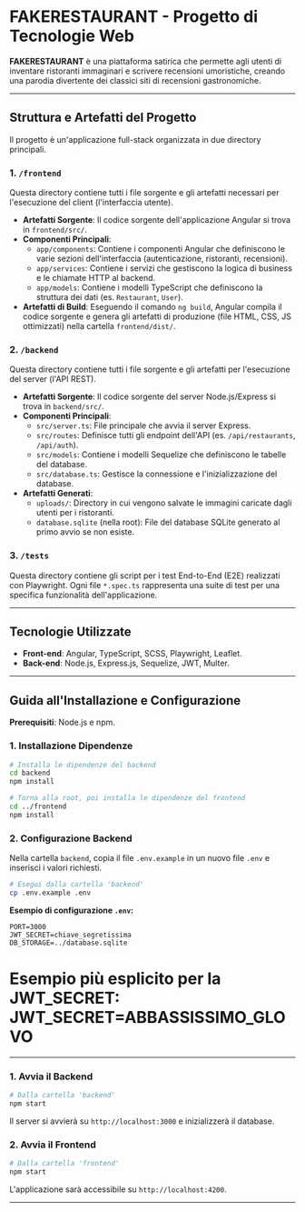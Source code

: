 # FAKERESTAURANT - Progetto di Tecnologie Web

**FAKERESTAURANT** è una piattaforma satirica che permette agli utenti di inventare ristoranti immaginari e scrivere recensioni umoristiche, creando una parodia divertente dei classici siti di recensioni gastronomiche.

---

## Struttura e Artefatti del Progetto

Il progetto è un'applicazione full-stack organizzata in due directory principali.

### 1. `/frontend`
Questa directory contiene tutti i file sorgente e gli artefatti necessari per l'esecuzione del client (l'interfaccia utente).

-   **Artefatti Sorgente**: Il codice sorgente dell'applicazione Angular si trova in `frontend/src/`.
-   **Componenti Principali**:
    -   `app/components`: Contiene i componenti Angular che definiscono le varie sezioni dell'interfaccia (autenticazione, ristoranti, recensioni).
    -   `app/services`: Contiene i servizi che gestiscono la logica di business e le chiamate HTTP al backend.
    -   `app/models`: Contiene i modelli TypeScript che definiscono la struttura dei dati (es. `Restaurant`, `User`).
-   **Artefatti di Build**: Eseguendo il comando `ng build`, Angular compila il codice sorgente e genera gli artefatti di produzione (file HTML, CSS, JS ottimizzati) nella cartella `frontend/dist/`.

### 2. `/backend`
Questa directory contiene tutti i file sorgente e gli artefatti per l'esecuzione del server (l'API REST).

-   **Artefatti Sorgente**: Il codice sorgente del server Node.js/Express si trova in `backend/src/`.
-   **Componenti Principali**:
    -   `src/server.ts`: File principale che avvia il server Express.
    -   `src/routes`: Definisce tutti gli endpoint dell'API (es. `/api/restaurants`, `/api/auth`).
    -   `src/models`: Contiene i modelli Sequelize che definiscono le tabelle del database.
    -   `src/database.ts`: Gestisce la connessione e l'inizializzazione del database.
-   **Artefatti Generati**:
    -   `uploads/`: Directory in cui vengono salvate le immagini caricate dagli utenti per i ristoranti.
    -   `database.sqlite` (nella root): File del database SQLite generato al primo avvio se non esiste.

### 3. `/tests`
Questa directory contiene gli script per i test End-to-End (E2E) realizzati con Playwright. Ogni file `*.spec.ts` rappresenta una suite di test per una specifica funzionalità dell'applicazione.

---

## Tecnologie Utilizzate

-   **Front-end**: Angular, TypeScript, SCSS, Playwright, Leaflet.
-   **Back-end**: Node.js, Express.js, Sequelize, JWT, Multer.

---

## Guida all'Installazione e Configurazione

**Prerequisiti**: Node.js e npm.

### 1. Installazione Dipendenze

```bash
# Installa le dipendenze del backend
cd backend
npm install

# Torna alla root, poi installa le dipendenze del frontend
cd ../frontend
npm install
```

### 2. Configurazione Backend

Nella cartella `backend`, copia il file `.env.example` in un nuovo file `.env` e inserisci i valori richiesti.

```bash
# Esegui dalla cartella 'backend'
cp .env.example .env
```

**Esempio di configurazione `.env`:**
```env
PORT=3000
JWT_SECRET=chiave_segretissima 
DB_STORAGE=../database.sqlite
```

# Esempio più esplicito per la JWT_SECRET: JWT_SECRET=ABBASSISSIMO_GLOVO

---

### 1. Avvia il Backend

```bash
# Dalla cartella 'backend'
npm start
```
Il server si avvierà su `http://localhost:3000` e inizializzerà il database.

### 2. Avvia il Frontend

```bash
# Dalla cartella 'frontend'
npm start
```
L'applicazione sarà accessibile su `http://localhost:4200`.

---